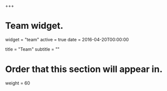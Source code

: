 +++
# Team widget.
widget = "team"
active = true
date = 2016-04-20T00:00:00

title = "Team"
subtitle = ""

# Order that this section will appear in.
weight = 60

